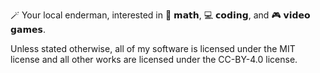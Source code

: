 🪄 Your local enderman, interested in 🧠 𝗺𝗮𝘁𝗵, 💻 𝗰𝗼𝗱𝗶𝗻𝗴, and 🎮 𝘃𝗶𝗱𝗲𝗼 𝗴𝗮𝗺𝗲𝘀.

Unless stated otherwise, all of my software is licensed under the MIT license and all other works are licensed under the CC-BY-4.0 license.
